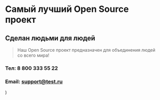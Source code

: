 # Самый лучший Open Source проект

## Сделан людьми для людей

> Наш Open Source проект предназначен для объединения людей со всего мира!

### Тел: 8 800 333 55 22

### Email: support@test.ru
)
